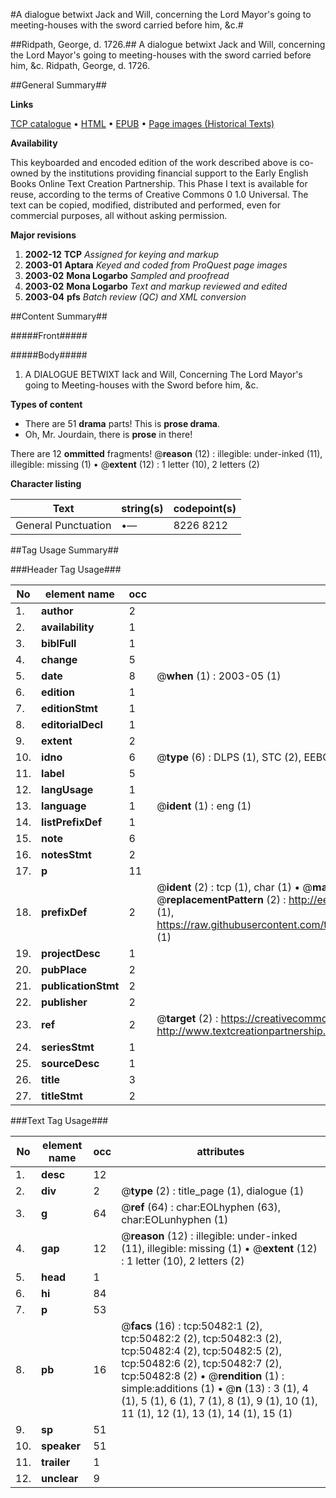 #A dialogue betwixt Jack and Will, concerning the Lord Mayor's going to meeting-houses with the sword carried before him, &c.#

##Ridpath, George, d. 1726.##
A dialogue betwixt Jack and Will, concerning the Lord Mayor's going to meeting-houses with the sword carried before him, &c.
Ridpath, George, d. 1726.

##General Summary##

**Links**

[TCP catalogue](http://www.ota.ox.ac.uk/tcp/)  • 
[HTML](http://tei.it.ox.ac.uk/tcp/Texts-HTML/free/A57/A57285.html)  • 
[EPUB](http://tei.it.ox.ac.uk/tcp/Texts-EPUB/free/A57/A57285.epub) • 
[Page images (Historical Texts)](https://data.historicaltexts.jisc.ac.uk/view?pubId=eebo-11893607e&pageId=eebo-11893607e-50482-1)

**Availability**

This keyboarded and encoded edition of the
	       work described above is co-owned by the institutions
	       providing financial support to the Early English Books
	       Online Text Creation Partnership. This Phase I text is
	       available for reuse, according to the terms of Creative
	       Commons 0 1.0 Universal. The text can be copied,
	       modified, distributed and performed, even for
	       commercial purposes, all without asking permission.

**Major revisions**

1. __2002-12__ __TCP__ *Assigned for keying and markup*
1. __2003-01__ __Aptara__ *Keyed and coded from ProQuest page images*
1. __2003-02__ __Mona Logarbo__ *Sampled and proofread*
1. __2003-02__ __Mona Logarbo__ *Text and markup reviewed and edited*
1. __2003-04__ __pfs__ *Batch review (QC) and XML conversion*

##Content Summary##

#####Front#####

#####Body#####

1. A
DIALOGUE
BETWIXT
Iack and Will,
Concerning
The Lord Mayor's going to Meeting-houses
with the Sword before
him, &c.

**Types of content**

  * There are 51 **drama** parts! This is **prose drama**.
  * Oh, Mr. Jourdain, there is **prose** in there!

There are 12 **ommitted** fragments! 
 @__reason__ (12) : illegible: under-inked (11), illegible: missing (1)  •  @__extent__ (12) : 1 letter (10), 2 letters (2)

**Character listing**


|Text|string(s)|codepoint(s)|
|---|---|---|
|General Punctuation|•—|8226 8212|

##Tag Usage Summary##

###Header Tag Usage###

|No|element name|occ|attributes|
|---|---|---|---|
|1.|__author__|2||
|2.|__availability__|1||
|3.|__biblFull__|1||
|4.|__change__|5||
|5.|__date__|8| @__when__ (1) : 2003-05 (1)|
|6.|__edition__|1||
|7.|__editionStmt__|1||
|8.|__editorialDecl__|1||
|9.|__extent__|2||
|10.|__idno__|6| @__type__ (6) : DLPS (1), STC (2), EEBO-CITATION (1), OCLC (1), VID (1)|
|11.|__label__|5||
|12.|__langUsage__|1||
|13.|__language__|1| @__ident__ (1) : eng (1)|
|14.|__listPrefixDef__|1||
|15.|__note__|6||
|16.|__notesStmt__|2||
|17.|__p__|11||
|18.|__prefixDef__|2| @__ident__ (2) : tcp (1), char (1)  •  @__matchPattern__ (2) : ([0-9\-]+):([0-9IVX]+) (1), (.+) (1)  •  @__replacementPattern__ (2) : http://eebo.chadwyck.com/downloadtiff?vid=$1&page=$2 (1), https://raw.githubusercontent.com/textcreationpartnership/Texts/master/tcpchars.xml#$1 (1)|
|19.|__projectDesc__|1||
|20.|__pubPlace__|2||
|21.|__publicationStmt__|2||
|22.|__publisher__|2||
|23.|__ref__|2| @__target__ (2) : https://creativecommons.org/publicdomain/zero/1.0/ (1), http://www.textcreationpartnership.org/docs/. (1)|
|24.|__seriesStmt__|1||
|25.|__sourceDesc__|1||
|26.|__title__|3||
|27.|__titleStmt__|2||


###Text Tag Usage###

|No|element name|occ|attributes|
|---|---|---|---|
|1.|__desc__|12||
|2.|__div__|2| @__type__ (2) : title_page (1), dialogue (1)|
|3.|__g__|64| @__ref__ (64) : char:EOLhyphen (63), char:EOLunhyphen (1)|
|4.|__gap__|12| @__reason__ (12) : illegible: under-inked (11), illegible: missing (1)  •  @__extent__ (12) : 1 letter (10), 2 letters (2)|
|5.|__head__|1||
|6.|__hi__|84||
|7.|__p__|53||
|8.|__pb__|16| @__facs__ (16) : tcp:50482:1 (2), tcp:50482:2 (2), tcp:50482:3 (2), tcp:50482:4 (2), tcp:50482:5 (2), tcp:50482:6 (2), tcp:50482:7 (2), tcp:50482:8 (2)  •  @__rendition__ (1) : simple:additions (1)  •  @__n__ (13) : 3 (1), 4 (1), 5 (1), 6 (1), 7 (1), 8 (1), 9 (1), 10 (1), 11 (1), 12 (1), 13 (1), 14 (1), 15 (1)|
|9.|__sp__|51||
|10.|__speaker__|51||
|11.|__trailer__|1||
|12.|__unclear__|9||

